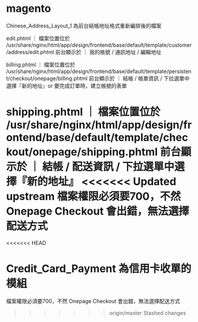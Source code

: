 # magento
Chinese_Address_Layout_1 為前台結帳地址格式重新編排後的檔案

edit.phtml ｜ 檔案位置位於
/usr/share/nginx/html/app/design/frontend/base/default/template/customer/address/edit.phtml
前台顯示於 ｜ 我的帳號 / 通訊地址 / 編輯地址

billing.phtml ｜ 檔案位置位於
/usr/share/nginx/html/app/design/frontend/base/default/template/persistent/checkout/onepage/billing.phtml
前台顯示於 ｜ 結帳 / 帳單資訊 / 下拉選單中選擇『新的地址』or
要完成訂單時，建立帳號的表單

shipping.phtml ｜ 檔案位置位於
/usr/share/nginx/html/app/design/frontend/base/default/template/checkout/onepage/shipping.phtml
前台顯示於 ｜ 結帳 / 配送資訊 / 下拉選單中選擇『新的地址』
<<<<<<< Updated upstream
檔案權限必須要700，不然 Onepage Checkout 會出錯，無法選擇配送方式
=======
<<<<<<< HEAD

Credit_Card_Payment 為信用卡收單的模組
=======
檔案權限必須要700，不然 Onepage Checkout 會出錯，無法選擇配送方式
>>>>>>> origin/master
>>>>>>> Stashed changes
